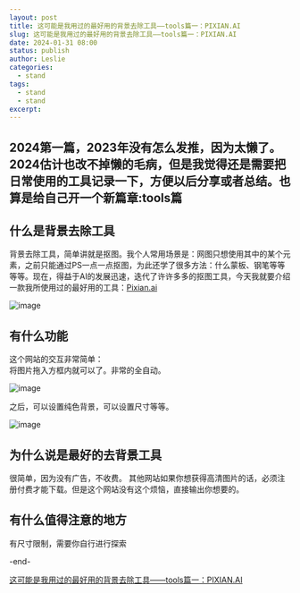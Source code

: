 ```yaml
---
layout: post
title: 这可能是我用过的最好用的背景去除工具——tools篇一：PIXIAN.AI
slug: 这可能是我用过的最好用的背景去除工具——tools篇一：PIXIAN.AI
date: 2024-01-31 08:00
status: publish
author: Leslie
categories: 
  - stand 
tags:
  - stand 
  - stand 
excerpt: 
---
```


2024第一篇，2023年没有怎么发推，因为太懒了。2024估计也改不掉懒的毛病，但是我觉得还是需要把日常使用的工具记录一下，方便以后分享或者总结。也算是给自己开一个新篇章:tools篇
---
## 什么是背景去除工具
背景去除工具，简单讲就是抠图。我个人常用场景是：网图只想使用其中的某个元素，之前只能通过PS一点一点抠图，为此还学了很多方法：什么蒙板、钢笔等等等等。现在，得益于AI的发展迅速，迭代了许许多多的抠图工具，今天我就要介绍一款我所使用过的最好用的工具：[Pixian.ai](https:pixian.ai)  

![image](https://github.com/lesnolie/Marverick/assets/81410185/44241a36-6ffe-4610-8e50-772fdba10b48)

## 有什么功能  
这个网站的交互非常简单：  
将图片拖入方框内就可以了。非常的全自动。

![image](https://github.com/lesnolie/Marverick/assets/81410185/c6ffb61e-28ba-4788-86e7-fd7b0361a95a)

之后，可以设置纯色背景，可以设置尺寸等等。

![image](https://github.com/lesnolie/Marverick/assets/81410185/5d601a27-8ef3-4070-a3d0-f791009072a1)

## 为什么说是最好的去背景工具
很简单，因为没有广告，不收费。
其他网站如果你想获得高清图片的话，必须注册付费才能下载。但是这个网站没有这个烦恼，直接输出你想要的。

## 有什么值得注意的地方
有尺寸限制，需要你自行进行探索

-end-


[这可能是我用过的最好用的背景去除工具——tools篇一：PIXIAN.AI](https://github.com/lesnolie/Marverick/issues/35)

